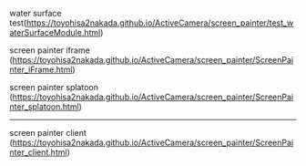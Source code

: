 water surface test(https://toyohisa2nakada.github.io/ActiveCamera/screen_painter/test_waterSurfaceModule.html)

screen painter iframe (https://toyohisa2nakada.github.io/ActiveCamera/screen_painter/ScreenPainter_iFrame.html)

screen painter splatoon (https://toyohisa2nakada.github.io/ActiveCamera/screen_painter/ScreenPainter_splatoon.html)

---------------------------
screen painter client (https://toyohisa2nakada.github.io/ActiveCamera/screen_painter/ScreenPainter_client.html)
